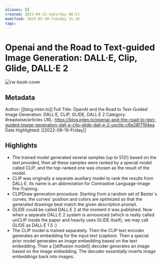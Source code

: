 ```yaml
---
aliases: []
created: 2023-04-22-Saturday 08:51
modified: 2023-05-30-Tuesday 11:10
tags: 
---
```

# Openai and the Road to Text-guided Image Generation: DALL·E, Clip, Glide, DALL·E 2

![rw-book-cover](https://readwise-assets.s3.amazonaws.com/static/images/article1.be68295a7e40.png)

## Metadata

Author: [[blog.inten.to]]
Full Title: OpenAI and the Road to Text-Guided Image Generation: DALL·E, CLIP, GLIDE, DALL·E 2
Category: #readwise/articles
URL: https://blog.inten.to/openai-and-the-road-to-text-guided-image-generation-dall-e-clip-glide-dall-e-2-unclip-c6e28f7194ea
Date Highlighted: [[2022-08-19-Friday]]

## Highlights
- The trained model generated several samples (up to 512!) based on the text provided, then all these samples were ranked by a special model called CLIP, and the top-ranked one was chosen as the result of the model.
- CLIP was originally a separate auxiliary model to rank the results from DALL·E. Its name is an abbreviation for Contrastive Language-Image Pre-Training.
- CLIPDraw generation procedure: Starting from a random set of Bezier´s curves, the curves' position and colors are optimized so that the generated drawings best match the given description prompt.
- GLIDE could be called DALL·E 2 at the moment it was published. Now when a separate DALL·E 2 system is announced (which is really called unCLIP inside the paper and heavily uses GLIDE itself), we may call GLIDE as DALL·E 1.5 :)
- The CLIP model is trained separately. Then the CLIP text encoder generates an embedding for the input text (caption). Then a special prior model generates an image embedding based on the text embedding. Then a [[diffusion model]] decoder generates an image based on the image embedding. The decoder essentially inverts image embeddings back into images.

